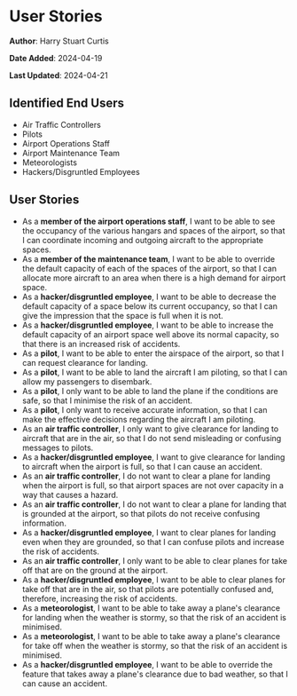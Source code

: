 # User Stories

**Author**: Harry Stuart Curtis

**Date Added**: 2024-04-19

**Last Updated**: 2024-04-21

## Identified End Users

- Air Traffic Controllers
- Pilots
- Airport Operations Staff
- Airport Maintenance Team
- Meteorologists
- Hackers/Disgruntled Employees

## User Stories

- As a **member of the airport operations staff**, I want to be able to see the occupancy of the various hangars and spaces of the airport, so that I can coordinate incoming and outgoing aircraft to the appropriate spaces.
- As a **member of the maintenance team**, I want to be able to override the default capacity of each of the spaces of the airport, so that I can allocate more aircraft to an area when there is a high demand for airport space.
- As a **hacker/disgruntled employee**, I want to be able to decrease the default capacity of a space below its current occupancy, so that I can give the impression that the space is full when it is not.
- As a **hacker/disgruntled employee**, I want to be able to increase the default capacity of an airport space well above its normal capacity, so that there is an increased risk of accidents.
- As a **pilot**, I want to be able to enter the airspace of the airport, so that I can request clearance for landing.
- As a **pilot**, I want to be able to land the aircraft I am piloting, so that I can allow my passengers to disembark.
- As a **pilot**, I only want to be able to land the plane if the conditions are safe, so that I minimise the risk of an accident.
- As a **pilot**, I only want to receive accurate information, so that I can make the effective decisions regarding the aircraft I am piloting.
- As an **air traffic controller**, I only want to give clearance for landing to aircraft that are in the air, so that I do not send misleading or confusing messages to pilots.
- As a **hacker/disgruntled employee**, I want to give clearance for landing to aircraft when the airport is full, so that I can cause an accident.
- As an **air traffic controller**, I do not want to clear a plane for landing when the airport is full, so that airport spaces are not over capacity in a way that causes a hazard.
- As an **air traffic controller**, I do not want to clear a plane for landing that is grounded at the airport, so that pilots do not receive confusing information.
- As a **hacker/disgruntled employee**, I want to clear planes for landing even when they are grounded, so that I can confuse pilots and increase the risk of accidents.
- As an **air traffic controller**, I only want to be able to clear planes for take off that are on the ground at the airport.
- As a **hacker/disgruntled employee**, I want to be able to clear planes for take off that are in the air, so that pilots are potentially confused and, therefore, increasing the risk of accidents.
- As a **meteorologist**, I want to be able to take away a plane's clearance for landing when the weather is stormy, so that the risk of an accident is minimised.
- As a **meteorologist**, I want to be able to take away a plane's clearance for take off when the weather is stormy, so that the risk of an accident is minimised.
- As a **hacker/disgruntled employee**, I want to be able to override the feature that takes away a plane's clearance due to bad weather, so that I can cause an accident.